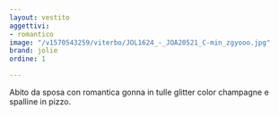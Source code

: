 ```yaml
---
layout: vestito
aggettivi:
- romantico
image: "/v1570543259/viterbo/JOL1624_-_JOA20521_C-min_zgyooo.jpg"
brand: jolie
ordine: 1

---
```

Abito da sposa con romantica gonna in tulle glitter color champagne e spalline in pizzo.